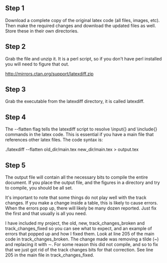 ## Step 1

Download a complete copy of the original latex code (all files, images, etc). Then make the required changes and download the updated files as well. Store these in their own directories. 

## Step 2
 
Grab the file and unzip it. It is a perl script, so if you don't have perl installed you will need to figure that out.

http://mirrors.ctan.org/support/latexdiff.zip

## Step 3

Grab the executable from the latexdiff directory, it is called latexdiff.

## Step 4

The --flatten flag tells the latexdiff script to resolve \input{} and \include{} commands in the latex code. This is essential if you have a main file that references other latex files. The code syntax is:

./latexdiff --flatten old_dir/main.tex new_dir/main.tex > output.tex

## Step 5

The output file will contain all the necessary bits to compile the entire document. If you place the output file, and the figures in a directory and try to compile, you should be all set.

It's important to note that some things do not play well with the track changes. If you make a change inside a table, this is likely to cause errors. When the errors pop up, there will likely be many dozen reported. Just fix the first and that usually is all you need.

I have included my project, the old, new, track_changes_broken and track_changes_fixed so you can see what to expect, and an example of errors that popped up and how I fixed them. Look at line 205 of the main code in track_changes_broken. The change made was removing a tilde (~) and replacing it with $\sim$. For some reason this did not compile, and so to fix that we just got rid of the track changes bits for that correction. See line 205 in the main file in track_changes_fixed.